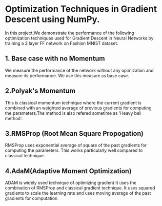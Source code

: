 # Optimization Techniques in Gradient Descent using NumPy.

In this project,We demonstrate the performance of the following optimization techniques used for 
Gradient Descent in Neural Networks by training a 2 layer FF network on Fashion MNIST dataset.

## 1. Base case with no Momentum
We measure the performance of the network without any opimization and measure its performance.
We use this measure as base case.

## 2.Polyak's Momentum
This is classical momentum technique where the current gradient is combined with an 
weighted average of previous gradients for computing the parameters.The method is also refered sometime as 'Heavy ball method'.

## 3.RMSProp (Root Mean Square Propogation)
RMSProp uses exponential average of square of the past gradients for computing the parameters.
This works particularly well compared to classical technique.

## 4.AdaM(Adaptive Moment Optimization)
ADAM is widely used technique of optimizing gradient.It uses the combination of RMSProp and 
classical gradient technique. It uses squared gradients to scale the learning rate and uses moving 
average of the past gradients for computation.




